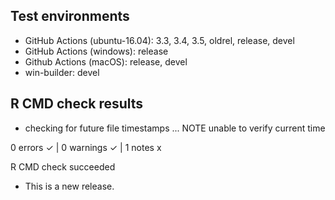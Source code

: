 ## Test environments

* GitHub Actions (ubuntu-16.04): 3.3, 3.4, 3.5, oldrel, release, devel
* GitHub Actions (windows): release
* Github Actions (macOS): release, devel
* win-builder: devel

## R CMD check results

* checking for future file timestamps ... NOTE
  unable to verify current time

0 errors ✓ | 0 warnings ✓ | 1 notes x

R CMD check succeeded

* This is a new release.

